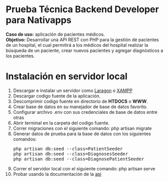 <h1>Prueba Técnica Backend Developer para Nativapps</h1>

<p><b>Caso de uso:</b> aplicación de pacientes médicos.<br>
<b>Objetivo:</b> Desarrollar una API REST con PHP para la gestión de pacientes de un hospital, el
cual permitirá a los médicos del hospital realizar la búsqueda de un paciente, crear nuevos
pacientes y agregar diagnósticos a los pacientes.</p>

<h1>Instalación en servidor local</h1>

<ol>
<li>Descargar e instalar un servidor como <a href='https://laragon.org/download/index.html'>Laragon</a> o <a href='https://www.apachefriends.org/es/index.html'>XAMPP</a></li>
<li>Descargar codigo fuente de la aplicación.</li>
<li>Descomprimir codigo fuente en directorio de <b>HTDOCS</b> o <b>WWW</b>.</li>
<li>Crear base de datos en su manejador de base de datos favorito.</li>
<li>Configurar archivo .env con sus credenciales de base de datos entre otras</li>
<li>Abrir terminal en la carpeta del codigo fuente.</li>
<li>Correr migraciones con el siguiente comando: php artisan migrate</li>
<li>Generar datos de prueba para la base de datos con los siguientes comandos:</br>
<pre>
php artisan db:seed --class=PatientSeeder
php artisan db:seed --class=DiagnosesSeeder
php artisan db:seed --class=DiagnosePatientSeeder
</pre>
</li>
<li>Correr el servidor local con el siguiente comando: php artisan serve</li>
<li>Probar usando la documentación de la <a href="https://documenter.getpostman.com/view/13603269/2sA35MyJdm">api</a></li>
</ol>